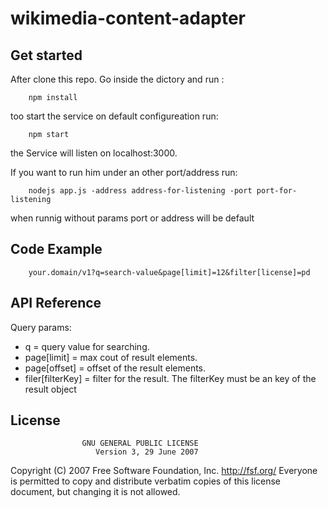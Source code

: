 # wikimedia-content-adapter

## Get started

After clone this repo. Go inside the dictory and run :

		npm install

too start the service on default configureation run:

		npm start

the Service will listen on localhost:3000.

If you want to run him under an other port/address run:

		nodejs app.js -address address-for-listening -port port-for-listening

when runnig without params port or address will be default

## Code Example

		your.domain/v1?q=search-value&page[limit]=12&filter[license]=pd

## API Reference

Query params:

-	q = query value for searching.
-	page[limit] = max cout of result elements.
-	page[offset] = offset of the result elements.
-	filer[filterKey] = filter for the result. The filterKey must be an key of the result object

## License

                    GNU GENERAL PUBLIC LICENSE
                       Version 3, 29 June 2007

 Copyright (C) 2007 Free Software Foundation, Inc. <http://fsf.org/>
 Everyone is permitted to copy and distribute verbatim copies
 of this license document, but changing it is not allowed.
